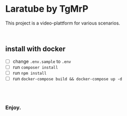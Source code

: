 # Laratube by TgMrP

This project is a video-plattform for various scenarios.

<br />

## install with docker

-   [ ] change `.env.sample` to `.env`
-   [ ] run `composer install`
-   [ ] run `npm install`
-   [ ] run `docker-compose build && docker-compose up -d`

<br />
<br />

### Enjoy.
